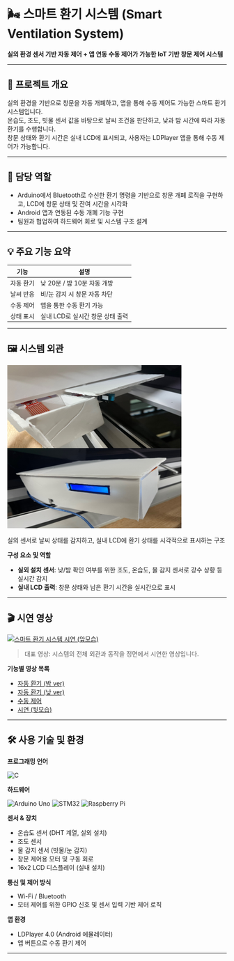 # 🌬️ 스마트 환기 시스템 (Smart Ventilation System)

**실외 환경 센서 기반 자동 제어 + 앱 연동 수동 제어가 가능한 IoT 기반 창문 제어 시스템**

---

## 📌 프로젝트 개요

실외 환경을 기반으로 창문을 자동 개폐하고, 앱을 통해 수동 제어도 가능한 스마트 환기 시스템입니다.  
온습도, 조도, 빗물 센서 값을 바탕으로 날씨 조건을 판단하고, 낮과 밤 시간에 따라 자동 환기를 수행합니다.  
창문 상태와 환기 시간은 실내 LCD에 표시되고, 사용자는 LDPlayer 앱을 통해 수동 제어가 가능합니다.

---

## 👤 담당 역할

- Arduino에서 Bluetooth로 수신한 환기 명령을 기반으로 창문 개폐 로직을 구현하고, LCD에 창문 상태 및 잔여 시간을 시각화  
- Android 앱과 연동된 수동 개폐 기능 구현  
- 팀원과 협업하여 하드웨어 회로 및 시스템 구조 설계

---

## 💡 주요 기능 요약

| 기능 | 설명 |
|------|------|
| 자동 환기 | 낮 20분 / 밤 10분 자동 개방 |
| 날씨 반응 | 비/눈 감지 시 창문 자동 차단 |
| 수동 제어 | 앱을 통한 수동 환기 가능 |
| 상태 표시 | 실내 LCD로 실시간 창문 상태 출력 |

---

## 🖼 시스템 외관
<img src="./images/스마트환기_외관.png" width="400px">

실외 센서로 날씨 상태를 감지하고, 실내 LCD에 환기 상태를 시각적으로 표시하는 구조

**구성 요소 및 역할**

- **실외 설치 센서**: 낮/밤 확인 여부를 위한 조도, 온습도, 물 감지 센서로 강수 상황 등 실시간 감지
- **실내 LCD 출력**: 창문 상태와 남은 환기 시간을 실시간으로 표시

---

## 🎬 시연 영상

[![스마트 환기 시스템 시연 (앞모습)](https://img.youtube.com/vi/B9C68H67jJw/hqdefault.jpg)](https://www.youtube.com/watch?v=B9C68H67jJw)
> 대표 영상: 시스템의 전체 외관과 동작을 정면에서 시연한 영상입니다.

**기능별 영상 목록**
- [자동 환기 (밤 ver)](https://www.youtube.com/watch?v=wj5dwBAiQyQ)
- [자동 환기 (낮 ver)](https://www.youtube.com/watch?v=7BeJ7oZOGAQ)
- [수동 제어](https://www.youtube.com/watch?v=WrUHRRQA55w)
- [시연 (뒷모습)](https://www.youtube.com/watch?v=XbNx82TxVpQ)

---

## 🛠️ 사용 기술 및 환경

**프로그래밍 언어**  

![C](https://img.shields.io/badge/C-00599C?style=flat&logo=c&logoColor=white)

**하드웨어**  

![Arduino Uno](https://img.shields.io/badge/Arduino%20Uno-00979D?style=flat&logo=arduino&logoColor=white)
![STM32](https://img.shields.io/badge/STM32-blue)
![Raspberry Pi](https://img.shields.io/badge/Raspberry%20Pi-C51A4A?style=flat&logo=raspberrypi&logoColor=white)

**센서 & 장치**  

- 온습도 센서 (DHT 계열, 실외 설치)  
- 조도 센서  
- 물 감지 센서 (빗물/눈 감지)  
- 창문 제어용 모터 및 구동 회로  
- 16x2 LCD 디스플레이 (실내 설치)

**통신 및 제어 방식**  
- Wi-Fi / Bluetooth  
- 모터 제어를 위한 GPIO 신호 및 센서 입력 기반 제어 로직

**앱 환경**  
- LDPlayer 4.0 (Android 에뮬레이터)  
- 앱 버튼으로 수동 환기 제어

---
